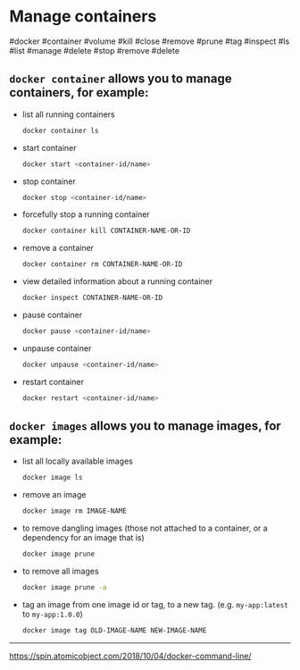 # Manage containers

#docker #container #volume #kill #close #remove #prune #tag #inspect #ls #list #manage #delete #stop #remove #delete


## `docker container` allows you to manage containers, for example:

- list all running containers
	```bash
	docker container ls
	```
- start container
	```bash
	docker start <container-id/name>
	```
- stop container  
	```bash
	docker stop <container-id/name>
	```
- forcefully stop a running container
	```bash
	docker container kill CONTAINER-NAME-OR-ID
	``` 
- remove a container
	```bash
	docker container rm CONTAINER-NAME-OR-ID
	```  
- view detailed information about a running container
	```bash
	docker inspect CONTAINER-NAME-OR-ID
	``` 
- pause container
	```bash
	docker pause <container-id/name>
	```
- unpause container  
	```bash
	docker unpause <container-id/name>
	```
- restart container  
	```bash
	docker restart <container-id/name>
	```

## `docker images` allows you to manage images, for example:

- list all locally available images
	```bash
	docker image ls
	```
- remove an image
	```bash
	docker image rm IMAGE-NAME
	```
- to remove dangling images (those not attached to a container, or a dependency for an image that is)
	```bash
	docker image prune
	```
- to remove all images
	```bash
	docker image prune -a
	``` 
- tag an image from one image id or tag, to a new tag. (e.g. `my-app:latest` to `my-app:1.0.0`)
	```bash
	docker image tag OLD-IMAGE-NAME NEW-IMAGE-NAME
	```


---

https://spin.atomicobject.com/2018/10/04/docker-command-line/
